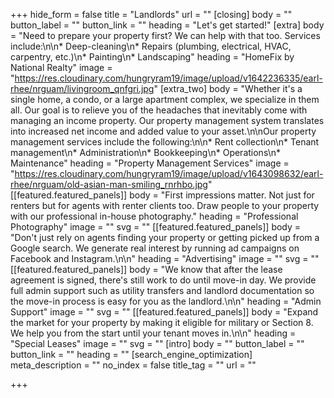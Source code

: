+++
hide_form = false
title = "Landlords"
url = ""
[closing]
body = ""
button_label = ""
button_link = ""
heading = "Let's get started!"
[extra]
body = "Need to prepare your property first? We can help with that too. Services include:\n\n* Deep-cleaning\n* Repairs (plumbing, electrical, HVAC, carpentry, etc.)\n* Painting\n* Landscaping"
heading = "HomeFix by National Realty"
image = "https://res.cloudinary.com/hungryram19/image/upload/v1642236335/earl-rhee/nrguam/livingroom_qnfgri.jpg"
[extra_two]
body = "Whether it's a single home, a condo, or a large apartment complex, we specialize in them all. Our goal is to relieve you of the headaches that inevitably come with managing an income property. Our property management system translates into increased net income and added value to your asset.\n\nOur property management services include the following:\n\n* Rent collection\n* Tenant management\n* Administration\n* Bookkeeping\n* Operations\n* Maintenance"
heading = "Property Management Services"
image = "https://res.cloudinary.com/hungryram19/image/upload/v1643098632/earl-rhee/nrguam/old-asian-man-smiling_rnrhbo.jpg"
[[featured.featured_panels]]
body = "First impressions matter. Not just for renters but for agents with renter clients too. Draw people to your property with our professional in-house photography."
heading = "Professional Photography"
image = ""
svg = ""
[[featured.featured_panels]]
body = "Don't just rely on agents finding your property or getting picked up from a Google search. We generate real interest by running ad campaigns on Facebook and Instagram.\n\n"
heading = "Advertising"
image = ""
svg = ""
[[featured.featured_panels]]
body = "We know that after the lease agreement is signed, there's still work to do until move-in day. We provide full admin support such as utility transfers and landlord documentation so the move-in process is easy for you as the landlord.\n\n"
heading = "Admin Support"
image = ""
svg = ""
[[featured.featured_panels]]
body = "Expand the market for your property by making it eligible for military or Section 8. We help you from the start until your tenant moves in.\n\n"
heading = "Special Leases"
image = ""
svg = ""
[intro]
body = ""
button_label = ""
button_link = ""
heading = ""
[search_engine_optimization]
meta_description = ""
no_index = false
title_tag = ""
url = ""

+++
